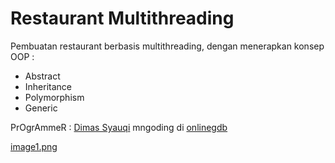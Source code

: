 # Restaurant Multithreading
Pembuatan restaurant berbasis multithreading,
dengan menerapkan konsep OOP :

- Abstract
- Inheritance
- Polymorphism
- Generic

PrOgrAmmeR : [Dimas Syauqi] mngoding di [onlinegdb][df1]

[image1.png]({https://github.com/syauqqii/RestaurantMultithreading/blob/main/img/Screenshot%20(168).png})

   [Dimas Syauqi]: <http://instagram.com/syaauqqii>
   [df1]: <https://www.onlinegdb.com/>
